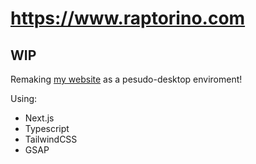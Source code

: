# https://www.raptorino.com

## WIP

Remaking [my website](https://github.com/Raptor1818/raptorino-ts) as a pesudo-desktop enviroment!

Using:
- Next.js
- Typescript
- TailwindCSS
- GSAP

